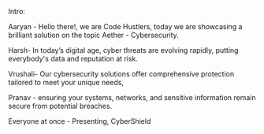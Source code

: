 Intro: 

Aaryan - Hello there!, we are Code Hustlers, today we are showcasing a brilliant solution on the topic Aether - Cybersecurity.


Harsh- In today’s digital age, cyber threats are evolving rapidly, putting everybody's data and reputation at risk. 

Vrushali- Our cybersecurity solutions offer comprehensive protection tailored to meet your unique needs,

Pranav -  ensuring your systems, networks, and sensitive information remain secure from potential breaches.

Everyone at once -  Presenting, CyberShield